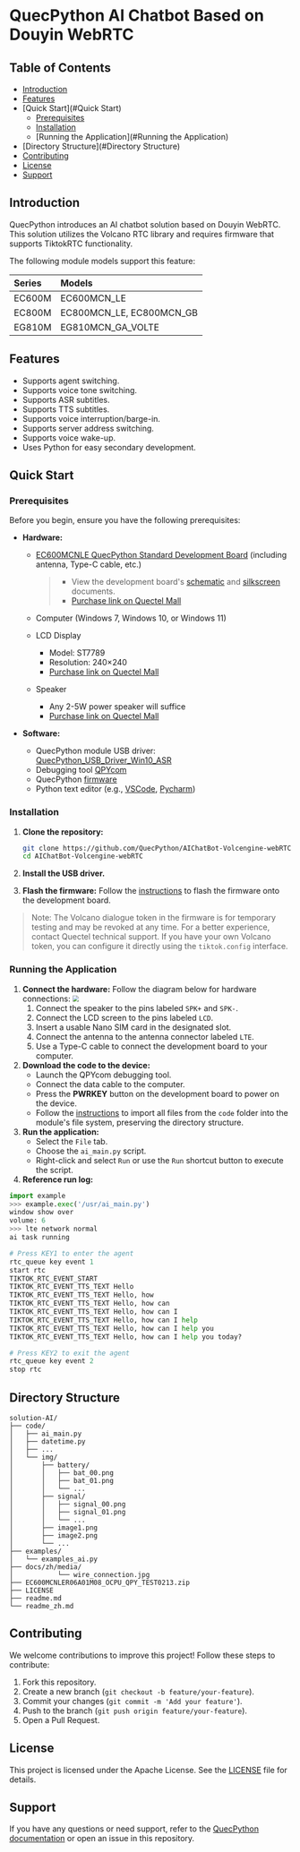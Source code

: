 # QuecPython AI Chatbot Based on Douyin WebRTC

## Table of Contents

- [Introduction](#Introduction)
- [Features](#Features)
- [Quick Start](#Quick Start)
  - [Prerequisites](#Prerequisites)
  - [Installation](#Installation)
  - [Running the Application](#Running the Application)
- [Directory Structure](#Directory Structure)
- [Contributing](#Contributing)
- [License](#License)
- [Support](#Support)

## Introduction

QuecPython introduces an AI chatbot solution based on Douyin WebRTC. This solution utilizes the Volcano RTC library and requires firmware that supports TiktokRTC functionality.

The following module models support this feature:

| Series | Models                   |
| :----- | :----------------------- |
| EC600M | EC600MCN_LE              |
| EC800M | EC800MCN_LE, EC800MCN_GB |
| EG810M | EG810MCN_GA_VOLTE        |

## Features

- Supports agent switching.
- Supports voice tone switching.
- Supports ASR subtitles.
- Supports TTS subtitles.
- Supports voice interruption/barge-in.
- Supports server address switching.
- Supports voice wake-up.
- Uses Python for easy secondary development.

## Quick Start

### Prerequisites

Before you begin, ensure you have the following prerequisites:

- **Hardware:**

  - [EC600MCNLE QuecPython Standard Development Board](https://python.quectel.com/doc/Getting_started/zh/evb/ec600x-evb.html) (including antenna, Type-C cable, etc.)

    > - View the development board's [schematic](https://images.quectel.com/python/2023/05/EC600X_EVB_V3.2-SCH.pdf) and [silkscreen](https://images.quectel.com/python/2023/05/EC600X_EVB_V3.2-丝印.pdf) documents.
    > - [Purchase link on Quectel Mall](https://www.quecmall.com/goods-detail/2c90800c916a8eb501918d85528b017b)

  - Computer (Windows 7, Windows 10, or Windows 11)

  - LCD Display

    - Model: ST7789
    - Resolution: 240×240
    - [Purchase link on Quectel Mall](https://www.quecmall.com/goods-detail/2c90800b9488359c01951d6700700116)

  - Speaker

    - Any 2-5W power speaker will suffice
    - [Purchase link on Quectel Mall](https://www.quecmall.com/goods-detail/2c90800c94028da201948249e9f4012d)

- **Software:**

  - QuecPython module USB driver: [QuecPython_USB_Driver_Win10_ASR](https://images.quectel.com/python/2023/04/Quectel_Windows_USB_DriverA_Customer_V1.1.13.zip)
  - Debugging tool [QPYcom](https://images.quectel.com/python/2022/12/QPYcom_V3.6.0.zip)
  - QuecPython [firmware](https://github.com/QuecPython/AIChatBot-Volcengine-webRTC/releases/download/v1.0.0/EC600MCNLER06A01M08_OCPU_QPY_TEST0213.zip)
  - Python text editor (e.g., [VSCode](https://code.visualstudio.com/), [Pycharm](https://www.jetbrains.com/pycharm/download/))

### Installation

1. **Clone the repository:**

   ```bash
   git clone https://github.com/QuecPython/AIChatBot-Volcengine-webRTC.git
   cd AIChatBot-Volcengine-webRTC
   ```

2. **Install the USB driver.**

3. **Flash the firmware:**
   Follow the [instructions](https://python.quectel.com/doc/Application_guide/zh/dev-tools/QPYcom/qpycom-dw.html#%E4%B8%8B%E8%BD%BD%E5%9B%BA%E4%BB%B6) to flash the firmware onto the development board.

> Note: The Volcano dialogue token in the firmware is for temporary testing and may be revoked at any time. For a better experience, contact Quectel technical support.
> If you have your own Volcano token, you can configure it directly using the `tiktok.config` interface.

### Running the Application

1. **Connect the hardware:**
   Follow the diagram below for hardware connections:
   <img src="docs/zh/media/wire_connection.jpg" style="zoom:67%;" />
   1. Connect the speaker to the pins labeled `SPK+` and `SPK-`.
   2. Connect the LCD screen to the pins labeled `LCD`.
   3. Insert a usable Nano SIM card in the designated slot.
   4. Connect the antenna to the antenna connector labeled `LTE`.
   5. Use a Type-C cable to connect the development board to your computer.
2. **Download the code to the device:**
   - Launch the QPYcom debugging tool.
   - Connect the data cable to the computer.
   - Press the **PWRKEY** button on the development board to power on the device.
   - Follow the [instructions](https://python.quectel.com/doc/Application_guide/zh/dev-tools/QPYcom/qpycom-dw.html#%E4%B8%8B%E8%BD%BD%E8%84%9A%E6%9C%AC) to import all files from the `code` folder into the module's file system, preserving the directory structure.
3. **Run the application:**
   - Select the `File` tab.
   - Choose the `ai_main.py` script.
   - Right-click and select `Run` or use the `Run` shortcut button to execute the script.
4. **Reference run log:**

```python
import example
>>> example.exec('/usr/ai_main.py')
window show over
volume: 6
>>> lte network normal
ai task running

# Press KEY1 to enter the agent
rtc_queue key event 1
start rtc
TIKTOK_RTC_EVENT_START
TIKTOK_RTC_EVENT_TTS_TEXT Hello
TIKTOK_RTC_EVENT_TTS_TEXT Hello, how
TIKTOK_RTC_EVENT_TTS_TEXT Hello, how can
TIKTOK_RTC_EVENT_TTS_TEXT Hello, how can I
TIKTOK_RTC_EVENT_TTS_TEXT Hello, how can I help
TIKTOK_RTC_EVENT_TTS_TEXT Hello, how can I help you
TIKTOK_RTC_EVENT_TTS_TEXT Hello, how can I help you today?

# Press KEY2 to exit the agent
rtc_queue key event 2
stop rtc
```

## Directory Structure

```plaintext
solution-AI/
├── code/
│   ├── ai_main.py
│   ├── datetime.py
│   ├── ...
│   └── img/
│       ├── battery/
│       │   ├── bat_00.png
│       │   ├── bat_01.png
│       │   └── ...
│       ├── signal/
│       │   ├── signal_00.png
│       │   ├── signal_01.png
│       │   └── ...
│       ├── image1.png
│       ├── image2.png
│       └── ...
├── examples/
│   └── examples_ai.py
├── docs/zh/media/
│           └── wire_connection.jpg
├── EC600MCNLER06A01M08_OCPU_QPY_TEST0213.zip
├── LICENSE
├── readme.md
└── readme_zh.md
```

## Contributing

We welcome contributions to improve this project! Follow these steps to contribute:

1. Fork this repository.
2. Create a new branch (`git checkout -b feature/your-feature`).
3. Commit your changes (`git commit -m 'Add your feature'`).
4. Push to the branch (`git push origin feature/your-feature`).
5. Open a Pull Request.

## License

This project is licensed under the Apache License. See the [LICENSE](https://license/) file for details.

## Support

If you have any questions or need support, refer to the [QuecPython documentation](https://python.quectel.com/doc) or open an issue in this repository.
